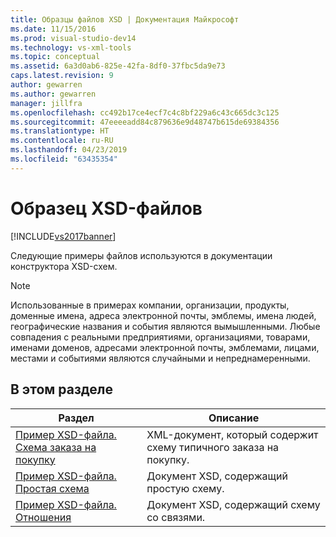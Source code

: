 ```yaml
---
title: Образцы файлов XSD | Документация Майкрософт
ms.date: 11/15/2016
ms.prod: visual-studio-dev14
ms.technology: vs-xml-tools
ms.topic: conceptual
ms.assetid: 6a3d0ab6-825e-42fa-8df0-37fbc5da9e73
caps.latest.revision: 9
author: gewarren
ms.author: gewarren
manager: jillfra
ms.openlocfilehash: cc492b17ce4ecf7c4c8bf229a6c43c665dc3c125
ms.sourcegitcommit: 47eeeeadd84c879636e9d48747b615de69384356
ms.translationtype: HT
ms.contentlocale: ru-RU
ms.lasthandoff: 04/23/2019
ms.locfileid: "63435354"
---
```

# <a name="sample-xsd-files"></a>Образец XSD-файлов
[!INCLUDE[vs2017banner](../includes/vs2017banner.md)]

Следующие примеры файлов используются в документации конструктора XSD-схем.  
  
> [!NOTE]
> Использованные в примерах компании, организации, продукты, доменные имена, адреса электронной почты, эмблемы, имена людей, географические названия и события являются вымышленными. Любые совпадения с реальными предприятиями, организациями, товарами, именами доменов, адресами электронной почты, эмблемами, лицами, местами и событиями являются случайными и непреднамеренными.  
  
## <a name="in-this-section"></a>В этом разделе  
  
|Раздел|Описание|  
|-----------|-----------------|  
|[Пример XSD-файла. Схема заказа на покупку](../xml-tools/sample-xsd-file-purchase-order-schema.md)|XML-документ, который содержит схему типичного заказа на покупку.|  
|[Пример XSD-файла. Простая схема](../xml-tools/sample-xsd-file-simple-schema.md)|Документ XSD, содержащий простую схему.|  
|[Пример XSD-файла. Отношения](../xml-tools/sample-xsd-file-relationships.md)|Документ XSD, содержащий схему со связями.|
